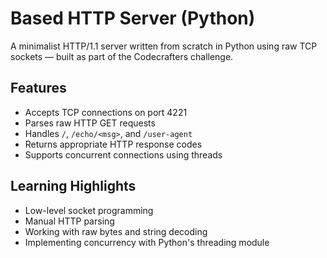 # Based HTTP Server (Python)

A minimalist HTTP/1.1 server written from scratch in Python using raw TCP sockets — built as part of the Codecrafters challenge.

## Features
- Accepts TCP connections on port 4221
- Parses raw HTTP GET requests
- Handles `/`, `/echo/<msg>`, and `/user-agent`
- Returns appropriate HTTP response codes
- Supports concurrent connections using threads

## Learning Highlights
- Low-level socket programming
- Manual HTTP parsing
- Working with raw bytes and string decoding
- Implementing concurrency with Python's threading module
